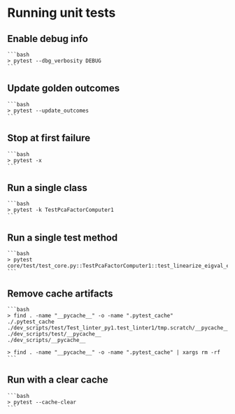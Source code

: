 # Running unit tests

## Enable debug info
    ```bash
    > pytest --dbg_verbosity DEBUG
    ```

## Update golden outcomes
    ```bash
    > pytest --update_outcomes
    ```

## Stop at first failure
    ```bash
    > pytest -x
    ```

## Run a single class
    ```bash
    > pytest -k TestPcaFactorComputer1
    ```

## Run a single test method
    ```bash
    > pytest core/test/test_core.py::TestPcaFactorComputer1::test_linearize_eigval_eigvec
    ```

## Remove cache artifacts
    ```bash
    > find . -name "__pycache__" -o -name ".pytest_cache"
    ./.pytest_cache
    ./dev_scripts/test/Test_linter_py1.test_linter1/tmp.scratch/__pycache__
    ./dev_scripts/test/__pycache__
    ./dev_scripts/__pycache__

    > find . -name "__pycache__" -o -name ".pytest_cache" | xargs rm -rf
    ```

## Run with a clear cache
    ```bash
    > pytest --cache-clear
    ```

